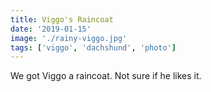 ```yaml
---
title: Viggo's Raincoat
date: '2019-01-15'
image: './rainy-viggo.jpg'
tags: ['viggo', 'dachshund', 'photo']
---
```


We got Viggo a raincoat. Not sure if he likes it.